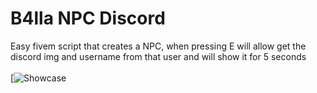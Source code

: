 # B4lla NPC Discord
Easy fivem script that creates a NPC, when pressing E will allow get the discord img and username from that user and will show it for 5 seconds
<br/>
<br/>
[![Showcase]([https://www.youtube.com/watch?v=VIDEO_ID](https://cdn.discordapp.com/attachments/939278386684133396/1273665189404872825/2024-08-15_17-20-53.mp4?ex=66bf70a4&is=66be1f24&hm=b5f7f7f525e3f0ef52f56759e4dd11e3e153cc5cc5967444b2480e2cd0947ad3&))
